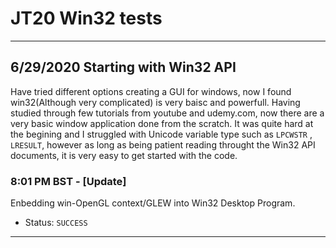 # JT20 Win32 tests
***
## 6/29/2020 Starting with Win32 API
Have tried different options creating a GUI for windows, now I found win32(Although very complicated) is very baisc and powerfull.
Having studied through few tutorials from youtube and udemy.com, now there are a very basic window application done from the scratch.
It was quite hard at the begining and I struggled with Unicode variable type such as `LPCWSTR` , `LRESULT`, however as long as being 
patient reading throught the Win32 API documents, it is very easy to get started with the code.

### 8:01 PM BST - [Update]
Enbedding win-OpenGL context/GLEW into Win32 Desktop Program. 
* Status: `SUCCESS`
***
